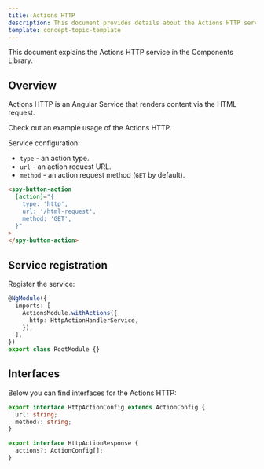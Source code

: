 ```yaml
---
title: Actions HTTP
description: This document provides details about the Actions HTTP service in the Components Library.
template: concept-topic-template
---
```


This document explains the Actions HTTP service in the Components Library.

## Overview

Actions HTTP is an Angular Service that renders content via the HTML request.

Check out an example usage of the Actions HTTP.

Service configuration:

- `type` - an action type.  
- `url` - an action request URL.  
- `method` - an action request method (`GET` by default).  

```html
<spy-button-action
  [action]="{
    type: 'http',
    url: '/html-request',
    method: 'GET',
  }"
>
</spy-button-action>
```

## Service registration

Register the service:

```ts
@NgModule({
  imports: [
    ActionsModule.withActions({
      http: HttpActionHandlerService,
    }),
  ],
})
export class RootModule {}
```

## Interfaces

Below you can find interfaces for the Actions HTTP:

```ts
export interface HttpActionConfig extends ActionConfig {
  url: string;
  method?: string;
}

export interface HttpActionResponse {
  actions?: ActionConfig[];
}
```
